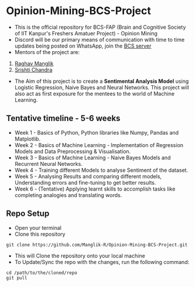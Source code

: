 # Opinion-Mining-BCS-Project

- This is the official repository for BCS-FAP (Brain and Cognitive Society of IIT Kanpur's Freshers Amatuer Project) - Opinion Mining
- Discord will be our primary means of communication with time to time updates being posted on WhatsApp, join the [BCS server](https://discord.gg/zZQbZcu29f)
- Mentors of the project are:
1. [Raghav Manglik](https://www.linkedin.com/in/raghav-manglik-331326272/)
2. [Srishti Chandra](https://www.linkedin.com/in/srishti-chandra-a79a3227a/)

- The Aim of this project is to create a **Sentimental Analysis Model** using Logistic Regression, Naive Bayes and Neural Networks.
This project will also act as first exposure for the mentees to the world of Machine Learning.

## Tentative timeline - 5-6 weeks

- Week 1 - Basics of Python, Python libraries like Numpy, Pandas and Matplotlib.
- Week 2 - Basics of  Machine Learning - Implementation of Regression Models and Data Preprocessing & Visualisation. 
- Week 3 - Basics of Machine Learning - Naive Bayes Models and Recurrent Neural Networks.
- Week 4 - Training different Models to analyse Sentiment of the dataset.
- Week 5 - Analysing Results and comparing different models, Understanding errors and fine-tuning to get better results.
- Week 6 - (Tentative) Applying learnt skills to accomplish tasks like completing analogies and translating words.

## Repo Setup 

- Open your terminal
- Clone this repository 
```
git clone https://github.com/Manglik-R/Opinion-Mining-BCS-Project.git
```

- This will Clone the repository onto your local machine
- To Update/Sync the repo with the changes, run the following command:

```
cd /path/to/the/cloned/repo
git pull 
```
